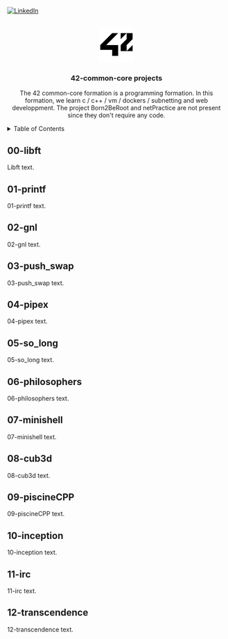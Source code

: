 <div id="top"></div>

[![LinkedIn][linkedin-shield]][linkedin-url]

<!-- PROJECT LOGO -->
<br />
<div align="center">
  <a href="https://github.com/github_username/repo_name">
    <img src="images/42_Logo.svg.png" alt="Logo" width="80" height="80">
  </a>

<h3 align="center">42-common-core projects</h3>

  <p align="center">
    The 42 common-core formation is a programming formation. In this formation, we learn c / c++ / vm / dockers / subnetting and web developpment. The project Born2BeRoot and netPractice are not present since they don't require any code.
  </p>
</div>

<!-- TABLE OF CONTENTS -->
<details>
  <summary>Table of Contents</summary>
  <ol>
    <li>
      <a href="#01-libft">libft</a>
    </li>
    <li>
      <a href="#02-printf">printf</a>
    </li>
    <li>
      <a href="#03-gnl">gnl</a>
    </li>
    <li>
      <a href="#04-push_swap">push_swap</a>
    </li>
    <li>
      <a href="#05-pipex">pipex</a>
    </li>
    <li>
      <a href="#06-so_long">so_long</a>
    </li>
    <li>
      <a href="#07-philosophers">philosophers</a>
    </li>
    <li>
      <a href="#08-minishell">minishell</a>
    </li>
    <li>
      <a href="#09-cub3d">cub3d</a>
    </li>
    <li>
      <a href="#10-piscineCPP">piscineCPP</a>
    </li>
    <li>
      <a href="#11-inception">inception</a>
    </li>
    <li>
      <a href="#12-irc">irc</a>
    </li>
    <li>
      <a href="#13-transcendence">transcendence</a>
    </li>
  </ol>
</details>

 <!-- 00-libft -->
## 00-libft
<p>
Libft text.
</p>

<!-- 01-printf -->
## 01-printf
<p>
01-printf text.
</p>

<!-- 02-gnl -->
## 02-gnl
<p>
02-gnl text.
</p>

<!-- 03-push_swap -->
## 03-push_swap
<p>
03-push_swap text.
</p>

<!-- 04-pipex -->
## 04-pipex
<p>
04-pipex text.
</p>

<!-- 05-so_long -->
## 05-so_long
<p>
05-so_long text.
</p>

<!-- 06-philosophers -->
## 06-philosophers
<p>
06-philosophers text.
</p>

<!-- 07-minishell -->
## 07-minishell
<p>
07-minishell text.
</p>

<!-- 08-cub3d -->
## 08-cub3d
<p>
08-cub3d text.
</p>

<!-- 09-piscineCPP -->
## 09-piscineCPP
<p>
09-piscineCPP text.
</p>

<!-- 10-inception -->
## 10-inception
<p>
10-inception text.
</p>

<!-- 11-irc -->
## 11-irc
<p>
11-irc text.
</p>

<!-- 12-transcendence -->
## 12-transcendence
<p>
12-transcendence text.
</p>


<!-- MARKDOWN LINKS & IMAGES -->
<!-- https://www.markdownguide.org/basic-syntax/#reference-style-links -->
[linkedin-shield]: https://img.shields.io/badge/-LinkedIn-black.svg?style=for-the-badge&logo=linkedin&colorB=555
[linkedin-url]: https://www.linkedin.com/in/anthony-guay-75b27421b/
[product-screenshot]: images/screenshot.png
